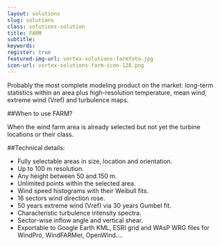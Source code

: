 ```yaml
---
layout: solutions
slug: solutions
class: solutions-solution
title: FARM
subtitle:
keywords: 
register: true
featured-img-url: vortex-solutions-farmfoto.jpg
icon-url: vortex-solutions-farm-icon-128.png
---
```


<p class="lead">Probably the most complete modeling product on the market: long-term statistics within an area plus high-resolution temperature, mean wind, extreme wind (Vref) and turbulence maps.</p>

##When to use FARM?

When the wind farm area is already selected but not yet the turbine locations or their class.

##Technical details:

- Fully selectable areas in size, location and orientation.
- Up to 100 m resolution.
- Any height between 50 and 150 m.
- Unlimited points within the selected area.
- Wind speed histograms with their Weibull fits.
- 16 sectors wind direction rose.
- 50 years extreme wind (Vref) via 30 years Gumbel fit.
- Characteristic turbulence intensity spectra.
- Sector-wise inflow angle and vertical shear.
- Exportable to Google Earth KML, ESRI grid and WAsP WRG files for WindPro, WindFARMer, OpenWind....